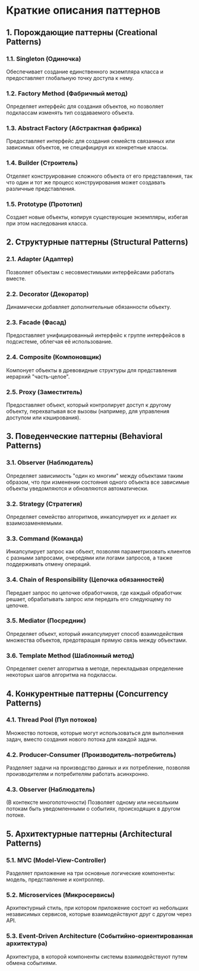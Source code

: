 # Краткие описания паттернов

## 1. Порождающие паттерны (Creational Patterns)

### 1.1. Singleton (Одиночка)
Обеспечивает создание единственного экземпляра класса и предоставляет глобальную точку доступа к нему.

### 1.2. Factory Method (Фабричный метод)
Определяет интерфейс для создания объектов, но позволяет подклассам изменять тип создаваемого объекта.

### 1.3. Abstract Factory (Абстрактная фабрика)
Предоставляет интерфейс для создания семейств связанных или зависимых объектов, не специфицируя их конкретные классы.

### 1.4. Builder (Строитель)
Отделяет конструирование сложного объекта от его представления, так что один и тот же процесс конструирования может создавать различные представления.

### 1.5. Prototype (Прототип)
Создает новые объекты, копируя существующие экземпляры, избегая при этом наследования класса.

## 2. Структурные паттерны (Structural Patterns)

### 2.1. Adapter (Адаптер)
Позволяет объектам с несовместимыми интерфейсами работать вместе.

### 2.2. Decorator (Декоратор)
Динамически добавляет дополнительные обязанности объекту.

### 2.3. Facade (Фасад)
Предоставляет унифицированный интерфейс к группе интерфейсов в подсистеме, облегчая её использование.

### 2.4. Composite (Компоновщик)
Компонует объекты в древовидные структуры для представления иерархий "часть-целое".

### 2.5. Proxy (Заместитель)
Предоставляет объект, который контролирует доступ к другому объекту, перехватывая все вызовы (например, для управления доступом или кэширования).

## 3. Поведенческие паттерны (Behavioral Patterns)

### 3.1. Observer (Наблюдатель)
Определяет зависимость "один ко многим" между объектами таким образом, что при изменении состояния одного объекта все зависимые объекты уведомляются и обновляются автоматически.

### 3.2. Strategy (Стратегия)
Определяет семейство алгоритмов, инкапсулирует их и делает их взаимозаменяемыми.

### 3.3. Command (Команда)
Инкапсулирует запрос как объект, позволяя параметризовать клиентов с разными запросами, очередями или логами запросов, а также поддерживать отмену операций.

### 3.4. Chain of Responsibility (Цепочка обязанностей)
Передает запрос по цепочке обработчиков, где каждый обработчик решает, обрабатывать запрос или передать его следующему по цепочке.

### 3.5. Mediator (Посредник)
Определяет объект, который инкапсулирует способ взаимодействия множества объектов, предотвращая прямую связь между объектами.

### 3.6. Template Method (Шаблонный метод)
Определяет скелет алгоритма в методе, перекладывая определение некоторых шагов алгоритма на подклассы.

## 4. Конкурентные паттерны (Concurrency Patterns)

### 4.1. Thread Pool (Пул потоков)
Множество потоков, которые могут использоваться для выполнения задач, вместо создания нового потока для каждой задачи.

### 4.2. Producer-Consumer (Производитель-потребитель)
Разделяет задачи на производство данных и их потребление, позволяя производителям и потребителям работать асинхронно.

### 4.3. Observer (Наблюдатель)
(В контексте многопоточности) Позволяет одному или нескольким потокам быть уведомленными о событиях, происходящих в другом потоке.

## 5. Архитектурные паттерны (Architectural Patterns)

### 5.1. MVC (Model-View-Controller)
Разделяет приложение на три основные логические компоненты: модель, представление и контроллер.

### 5.2. Microservices (Микросервисы)
Архитектурный стиль, при котором приложение состоит из небольших независимых сервисов, которые взаимодействуют друг с другом через API.

### 5.3. Event-Driven Architecture (Событийно-ориентированная архитектура)
Архитектура, в которой компоненты системы взаимодействуют путем обмена событиями.
